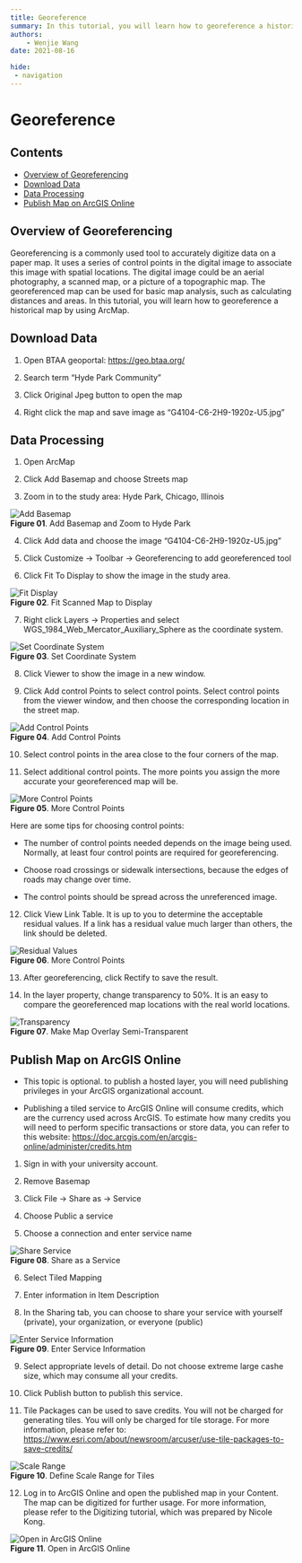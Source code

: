 ```yaml
---
title: Georeference
summary: In this tutorial, you will learn how to georeference a historical map by using ArcMap. 
authors:
    - Wenjie Wang
date: 2021-08-16

hide:
 - navigation
---
```


# Georeference

## Contents
- [Overview of Georeferencing](#overview-of-georeferencing)
- [Download Data](#download-data)
- [Data Processing](#data-processing)
- [Publish Map on ArcGIS Online](#publish-map-on-arcgis-online)

## Overview of Georeferencing

Georeferencing is a commonly used tool to accurately digitize data on a paper map. It uses a series of control points in the digital image to associate this image with spatial locations. The digital image could be an aerial photography, a scanned map, or a picture of a topographic map. The georeferenced map can be used for basic map analysis, such as calculating distances and areas. In this tutorial, you will learn how to georeference a historical map by using ArcMap. 

## Download Data

1. Open BTAA geoportal: https://geo.btaa.org/

2. Search term “Hyde Park Community”

3. Click Original Jpeg button to open the map

4. Right click the map and save image as “G4104-C6-2H9-1920z-U5.jpg”

## Data Processing

1. Open ArcMap

2. Click Add Basemap and choose Streets map

3. Zoom in to the study area: Hyde Park, Chicago, Illinois

![Add Basemap](images/basemap.png)\
**Figure 01**. Add Basemap and Zoom to Hyde Park

4. Click Add data and choose the image “G4104-C6-2H9-1920z-U5.jpg”

5. Click Customize -> Toolbar -> Georeferencing to add georeferenced tool

6. Click Fit To Display to show the image in the study area.

![Fit Display](images/fit-display.png)\
**Figure 02**. Fit Scanned Map to Display

7. Right click Layers -> Properties and select WGS_1984_Web_Mercator_Auxiliary_Sphere as the coordinate system. 

![Set Coordinate System](images/set-coord-sys.png)\
**Figure 03**. Set Coordinate System

8. Click Viewer to show the image in a new window.

9. Click Add control Points to select control points. Select control points from the viewer window, and then choose the corresponding location in the street map.

![Add Control Points](images/control-points.png)\
**Figure 04**. Add Control Points

10. Select control points in the area close to the four corners of the map.

11. Select additional control points. The more points you assign the more accurate your georeferenced map will be.

![More Control Points](images/point-diagram.png)\
**Figure 05**. More Control Points

Here are some tips for choosing control points:

- The number of control points needed depends on the image being used. Normally, at least four control points are required for georeferencing.

- Choose road crossings or sidewalk intersections, because the edges of roads may change over time.

- The control points should be spread across the unreferenced image.

12. Click View Link Table. It is up to you to determine the acceptable residual values. If a link has a residual value much larger than others, the link should be deleted. 

![Residual Values](images/residual-values.png)\
**Figure 06**. More Control Points

13. After georeferencing, click Rectify to save the result.

14. In the layer property, change transparency to 50%. It is an easy to compare the georeferenced map locations with the real world locations.

![Transparency](images/transparency.png)\
**Figure 07**. Make Map Overlay Semi-Transparent

## Publish Map on ArcGIS Online

- This topic is optional. to publish a hosted layer, you will need publishing privileges in your ArcGIS organizational account.

- Publishing a tiled service to ArcGIS Online will consume credits, which are the currency used   across ArcGIS. To estimate how many credits you will need to perform specific transactions or store data, you can refer to this website: https://doc.arcgis.com/en/arcgis-online/administer/credits.htm

1. Sign in with your university account.

2. Remove Basemap

3. Click File -> Share as -> Service

4. Choose Public a service

5. Choose a connection and enter service name

![Share Service](images/share-service.png)\
**Figure 08**. Share as a Service

6. Select Tiled Mapping

7. Enter information in Item Description

8. In the Sharing tab, you can choose to share your service with yourself (private), your organization, or everyone (public) 

![Enter Service Information](images/service-info.png)\
**Figure 09**. Enter Service Information

9. Select appropriate levels of detail. Do not choose extreme large cashe size, which may consume all your credits. 

10. Click Publish button to publish this service.

11. Tile Packages can be used to save credits. You will not be charged for generating tiles. You will only be charged for tile storage. For more information, please refer to:  https://www.esri.com/about/newsroom/arcuser/use-tile-packages-to-save-credits/

![Scale Range](images/tile-scales.png)\
**Figure 10**. Define Scale Range for Tiles

12. Log in to ArcGIS Online and open the published map in your Content. The map can be digitized for further usage. For more information, please refer to the Digitizing tutorial, which was prepared by Nicole Kong.

![Open in ArcGIS Online](images/open-arcgis-online.png)\
**Figure 11**. Open in ArcGIS Online